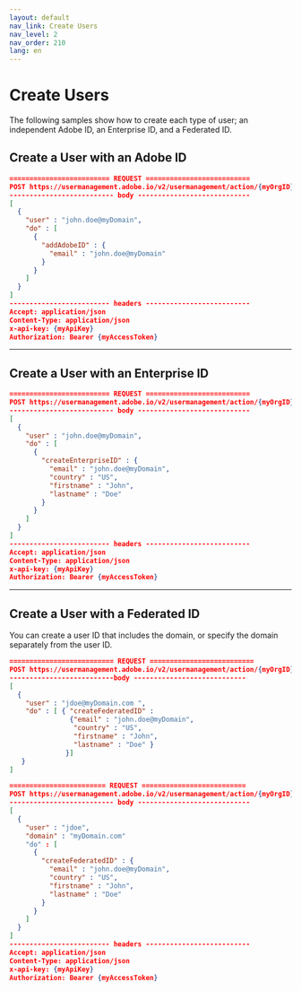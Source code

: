 ```yaml
---
layout: default
nav_link: Create Users
nav_level: 2
nav_order: 210
lang: en
---
```


# Create Users

The following samples show how to create each type of user; an independent Adobe ID, an Enterprise ID, and a Federated ID.

## Create a User with an Adobe ID

```json
========================= REQUEST ==========================
POST https://usermanagement.adobe.io/v2/usermanagement/action/{myOrgID}
-------------------------- body ----------------------------
[
  {
    "user" : "john.doe@myDomain",
    "do" : [
      {
        "addAdobeID" : {
          "email" : "john.doe@myDomain"
        }
      }
    ]
  }
]
------------------------- headers --------------------------
Accept: application/json
Content-Type: application/json
x-api-key: {myApiKey}
Authorization: Bearer {myAccessToken}
```

***

## Create a User with an Enterprise ID

```json
========================= REQUEST ==========================
POST https://usermanagement.adobe.io/v2/usermanagement/action/{myOrgID}
-------------------------- body ----------------------------
[
  {
    "user" : "john.doe@myDomain",
    "do" : [
      {
        "createEnterpriseID" : {
          "email" : "john.doe@myDomain",
          "country" : "US",
          "firstname" : "John",
          "lastname" : "Doe"
        }
      }
    ]
  }
]
------------------------- headers --------------------------
Accept: application/json
Content-Type: application/json
x-api-key: {myApiKey}
Authorization: Bearer {myAccessToken}
```

***

## Create a User with a Federated ID

You can create a user ID that includes the domain, or specify the domain separately from the user ID.

```json
========================== REQUEST ==========================
POST https://usermanagement.adobe.io/v2/usermanagement/action/{myOrgID}
--------------------------body ----------------------------
[
  {
    "user" : "jdoe@myDomain.com ",
    "do" : [ { "createFederatedID" :
               {"email" : "john.doe@myDomain",
                "country" : "US",
                "firstname" : "John",
                "lastname" : "Doe" }
              }]
   }
]
```

```json
======================== REQUEST ==========================
POST https://usermanagement.adobe.io/v2/usermanagement/action/{myOrgID}
-------------------------- body ----------------------------
[
  {
    "user" : "jdoe",
    "domain" : "myDomain.com"
    "do" : [
      {
        "createFederatedID" : {
          "email" : "john.doe@myDomain",
          "country" : "US",
          "firstname" : "John",
          "lastname" : "Doe"
        }
      }
    ]
  }
]
------------------------- headers --------------------------
Accept: application/json
Content-Type: application/json
x-api-key: {myApiKey}
Authorization: Bearer {myAccessToken}
```
